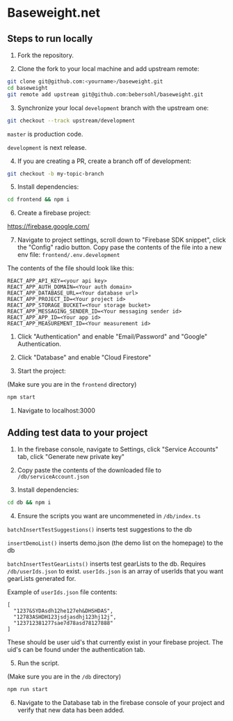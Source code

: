 # Baseweight.net

## Steps to run locally

1. Fork the repository.
   
2. Clone the fork to your local machine and add upstream remote:

```sh
git clone git@github.com:<yourname>/baseweight.git
cd baseweight
git remote add upstream git@github.com:bebersohl/baseweight.git
```

3. Synchronize your local `development` branch with the upstream one:

```sh
git checkout --track upstream/development
```

`master` is production code.

`development` is next release.

4. If you are creating a PR, create a branch off of development:

```sh
git checkout -b my-topic-branch
```

5. Install dependencies:
```sh
cd frontend && npm i
```

6. Create a firebase project:

https://firebase.google.com/

7. Navigate to project settings, scroll down to "Firebase SDK snippet", click the "Config" radio button. Copy pase the contents of the file into a new env file: `frontend/.env.development`

The contents of the file should look like this:
```
REACT_APP_API_KEY=<your api key>
REACT_APP_AUTH_DOMAIN=<Your auth domain>
REACT_APP_DATABASE_URL=<Your database url>
REACT_APP_PROJECT_ID=<Your project id>
REACT_APP_STORAGE_BUCKET=<Your storage bucket>
REACT_APP_MESSAGING_SENDER_ID=<Your messaging sender id>
REACT_APP_APP_ID=<Your app id>
REACT_APP_MEASUREMENT_ID=<Your measurement id>
```

1. Click "Authentication" and enable "Email/Password" and "Google" Authentication.

2. Click "Database" and enable "Cloud Firestore"
   
3.   Start the project:

(Make sure you are in the `frontend` directory)
```sh
npm start
```

1.  Navigate to localhost:3000


## Adding test data to your project

1. In the firebase console, navigate to Settings, click "Service Accounts" tab, click "Generate new private key"

2. Copy paste the contents of the downloaded file to `/db/serviceAccount.json`

3. Install dependencies:
```sh
cd db && npm i
```

4. Ensure the scripts you want are uncommeneted in `/db/index.ts`

`batchInsertTestSuggestions()` inserts test suggestions to the db

`insertDemoList()` inserts demo.json (the demo list on the homepage) to the db

`batchInsertTestGearLists()` inserts test gearLists to the db. Requires `/db/userIds.json` to exist. `userIds.json` is an array of userIds that you want gearLists generated for.

Example of `userIds.json` file contents:
```
[
  "1237&SYDAsdh12he127eh&DHSHDAS",
  "12783ASHDH123jsdjasdhj123hj12j",
  "123712381277sae7d78asd78127888"
]
```

These should be user uid's that currently exist in your firebase project. The uid's can be found under the authentication tab.

5. Run the script.

(Make sure you are in the `/db` directory)
```sh
npm run start
```

6. Navigate to the Database tab in the firebase console of your project and verify that new data has been added.